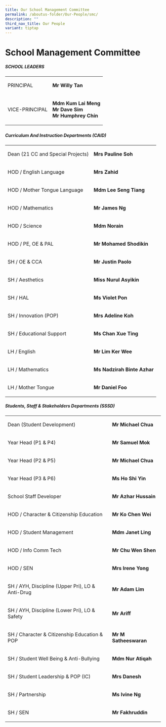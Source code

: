 ```yaml
---
title: Our School Management Committee
permalink: /aboutus-folder/Our-People/smc/
description: ""
third_nav_title: Our People
variant: tiptap
---
```

<h1>School Management Committee</h1>
<h5>SCHOOL LEADERS</h5>
<table style="minWidth: 50px">
<colgroup>
<col>
<col>
</colgroup>
<tbody>
<tr>
<td rowspan="1" colspan="1">
<p>PRINCIPAL</p>
</td>
<td rowspan="1" colspan="1">
<p><strong>Mr Willy Tan</strong>
</p>
</td>
</tr>
<tr>
<td rowspan="1" colspan="1">
<p>VICE-PRINCIPAL</p>
</td>
<td rowspan="1" colspan="1">
<p><strong>Mdm Kum Lai Meng</strong>
<br><strong>Mr Dave Sim</strong>
<br><strong>Mr Humphrey Chin</strong>
</p>
</td>
</tr>
</tbody>
</table>
<h5></h5>
<h5>Curriculum And Instruction Departments (CAID)</h5>
<table style="minWidth: 50px">
<colgroup>
<col>
<col>
</colgroup>
<tbody>
<tr>
<td rowspan="1" colspan="1">
<p>Dean (21 CC and Special Projects)</p>
</td>
<td rowspan="1" colspan="1">
<p><strong>Mrs Pauline Soh</strong>
</p>
</td>
</tr>
<tr>
<td rowspan="1" colspan="1">
<p>HOD / English Language</p>
</td>
<td rowspan="1" colspan="1">
<p><strong>Mrs Zahid</strong>
</p>
</td>
</tr>
<tr>
<td rowspan="1" colspan="1">
<p>HOD / Mother Tongue Language</p>
</td>
<td rowspan="1" colspan="1">
<p><strong>Mdm Lee Seng Tiang</strong>
</p>
</td>
</tr>
<tr>
<td rowspan="1" colspan="1">
<p>HOD / Mathematics</p>
</td>
<td rowspan="1" colspan="1">
<p><strong>Mr James Ng</strong>
</p>
</td>
</tr>
<tr>
<td rowspan="1" colspan="1">
<p>HOD / Science</p>
</td>
<td rowspan="1" colspan="1">
<p><strong>Mdm Norain</strong>
</p>
</td>
</tr>
<tr>
<td rowspan="1" colspan="1">
<p>HOD / PE, OE &amp; PAL</p>
</td>
<td rowspan="1" colspan="1">
<p><strong>Mr Mohamed Shodikin</strong>
</p>
</td>
</tr>
<tr>
<td rowspan="1" colspan="1">
<p>SH / OE &amp; CCA</p>
</td>
<td rowspan="1" colspan="1">
<p><strong>Mr Justin Paolo</strong>
</p>
</td>
</tr>
<tr>
<td rowspan="1" colspan="1">
<p>SH / Aesthetics</p>
</td>
<td rowspan="1" colspan="1">
<p><strong>Miss Nurul Asyikin</strong>
</p>
</td>
</tr>
<tr>
<td rowspan="1" colspan="1">
<p>SH / HAL</p>
</td>
<td rowspan="1" colspan="1">
<p><strong>Ms Violet Pon</strong>
</p>
</td>
</tr>
<tr>
<td rowspan="1" colspan="1">
<p>SH / Innovation (POP)</p>
</td>
<td rowspan="1" colspan="1">
<p><strong>Mrs Adeline Koh</strong>
</p>
</td>
</tr>
<tr>
<td rowspan="1" colspan="1">
<p>SH / Educational Support</p>
</td>
<td rowspan="1" colspan="1">
<p><strong>Ms Chan Xue Ting</strong>
</p>
</td>
</tr>
<tr>
<td rowspan="1" colspan="1">
<p>LH / English</p>
</td>
<td rowspan="1" colspan="1">
<p><strong>Mr Lim Ker Wee</strong>
</p>
</td>
</tr>
<tr>
<td rowspan="1" colspan="1">
<p>LH / Mathematics</p>
</td>
<td rowspan="1" colspan="1">
<p><strong>Ms Nadzirah Binte Azhar</strong>
</p>
</td>
</tr>
<tr>
<td rowspan="1" colspan="1">
<p>LH / Mother Tongue</p>
</td>
<td rowspan="1" colspan="1">
<p><strong>Mr Daniel Foo</strong>
</p>
</td>
</tr>
</tbody>
</table>
<p></p>
<h5>Students, Staff &amp; Stakeholders Departments (SSSD)</h5>
<table style="minWidth: 50px">
<colgroup>
<col>
<col>
</colgroup>
<tbody>
<tr>
<td rowspan="1" colspan="1">
<p>Dean (Student Development)</p>
</td>
<td rowspan="1" colspan="1">
<p><strong>Mr Michael Chua</strong>
</p>
</td>
</tr>
<tr>
<td rowspan="1" colspan="1">
<p>Year Head (P1 &amp; P4)</p>
</td>
<td rowspan="1" colspan="1">
<p><strong>Mr Samuel Mok</strong>
</p>
</td>
</tr>
<tr>
<td rowspan="1" colspan="1">
<p>Year Head (P2 &amp; P5)</p>
</td>
<td rowspan="1" colspan="1">
<p><strong>Mr Michael Chua</strong>
</p>
</td>
</tr>
<tr>
<td rowspan="1" colspan="1">
<p>Year Head (P3 &amp; P6)</p>
</td>
<td rowspan="1" colspan="1">
<p><strong>Ms Ho Shi Yin</strong>
</p>
</td>
</tr>
<tr>
<td rowspan="1" colspan="1">
<p>School Staff Developer</p>
</td>
<td rowspan="1" colspan="1">
<p><strong>Mr Azhar Hussain</strong>
</p>
</td>
</tr>
<tr>
<td rowspan="1" colspan="1">
<p>HOD / Character &amp; Citizenship Education</p>
</td>
<td rowspan="1" colspan="1">
<p><strong>Mr Ko Chen Wei</strong>
</p>
</td>
</tr>
<tr>
<td rowspan="1" colspan="1">
<p>HOD / Student Management</p>
</td>
<td rowspan="1" colspan="1">
<p><strong>Mdm Janet Ling</strong>
</p>
</td>
</tr>
<tr>
<td rowspan="1" colspan="1">
<p>HOD / Info Comm Tech</p>
</td>
<td rowspan="1" colspan="1">
<p><strong>Mr Chu Wen Shen</strong>
</p>
</td>
</tr>
<tr>
<td rowspan="1" colspan="1">
<p>HOD / SEN</p>
</td>
<td rowspan="1" colspan="1">
<p><strong>Mrs Irene Yong</strong>
</p>
</td>
</tr>
<tr>
<td rowspan="1" colspan="1">
<p>SH / AYH, Discipline (Upper Pri), LO &amp; Anti-Drug</p>
</td>
<td rowspan="1" colspan="1">
<p><strong>Mr Adam Lim</strong>
</p>
</td>
</tr>
<tr>
<td rowspan="1" colspan="1">
<p>SH / AYH, Discipline (Lower Pri), LO &amp; Safety</p>
</td>
<td rowspan="1" colspan="1">
<p><strong>Mr Ariff</strong>
</p>
</td>
</tr>
<tr>
<td rowspan="1" colspan="1">
<p>SH / Character &amp; Citizenship Education &amp; POP</p>
</td>
<td rowspan="1" colspan="1">
<p><strong>Mr M Satheeswaran</strong>
</p>
</td>
</tr>
<tr>
<td rowspan="1" colspan="1">
<p>SH / Student Well Being &amp; Anti-Bullying</p>
</td>
<td rowspan="1" colspan="1">
<p><strong>Mdm Nur Atiqah</strong>
</p>
</td>
</tr>
<tr>
<td rowspan="1" colspan="1">
<p>SH / Student Leadership &amp; POP (IC)</p>
</td>
<td rowspan="1" colspan="1">
<p><strong>Mrs Danesh</strong>
</p>
</td>
</tr>
<tr>
<td rowspan="1" colspan="1">
<p>SH / Partnership</p>
</td>
<td rowspan="1" colspan="1">
<p><strong>Ms Ivine Ng</strong>
</p>
</td>
</tr>
<tr>
<td rowspan="1" colspan="1">
<p>SH / SEN</p>
</td>
<td rowspan="1" colspan="1">
<p><strong>Mr Fakhruddin</strong>
</p>
</td>
</tr>
</tbody>
</table>
<p></p>